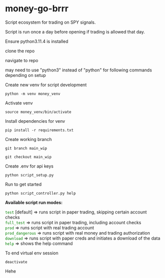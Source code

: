 # money-go-brrr

Script ecosystem for trading on SPY signals.

Script is run once a day before opening if trading is allowed that day.

Ensure python3.11.4 is installed

clone the repo

navigate to repo

may need to use "python3" instead of "python" for following commands depending on setup

Create new venv for script development

```shell
python -m venv money_venv
```

Activate venv

```shell
source money_venv/bin/activate
```

Install dependencies for venv

```shell
pip install -r requirements.txt
```

Create working branch

```shell
git branch main_wip
```

```shell
git checkout main_wip
```

Create .env for api keys

```shell
python script_setup.py
```

Run to get started

```shell
python script_controller.py help
```

<strong>Available script run modes:</strong>
<p>
<code style="color: green">test</code> [default] => runs script in paper trading, skipping certain account checks<br>
<code style="color: green">full_test</code> => runs script in paper trading, including account checks<br>
<code style="color: green">prod</code> => runs script with real trading account<br>
<code style="color: green">prod_dangerous</code> => runs script with real money and trading authorization<br>
<code style="color: green">download</code> => runs script with paper creds and initiates a download of the data<br>
<code style="color: green">help</code> => shows the help command<br>
</p>

To end virtual env session

```shell
deactivate
```

Hehe
